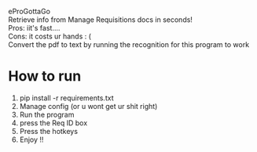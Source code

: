 eProGottaGo
<br> Retrieve info from Manage Requisitions docs in seconds!
<br>  Pros: iit's fast....
<br> Cons: it costs ur hands : (
<br> Convert the pdf to text by running the recognition for this program to work

# How to run
1. pip install -r requirements.txt
2. Manage config (or u wont get ur shit right)
3. Run the program
4. press the Req ID box
5. Press the hotkeys
6. Enjoy !!